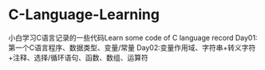 # C-Language-Learning
小白学习C语言记录的一些代码Learn some code of C language record
Day01:第一个C语言程序、数据类型、变量/常量
Day02:变量作用域、字符串+转义字符+注释、选择/循环语句、函数、数组、运算符
